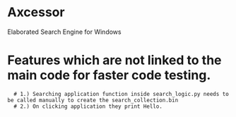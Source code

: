 # Axcessor
Elaborated Search Engine for Windows
# Features which are not linked to the main code for faster code testing.
      # 1.) Searching application function inside search_logic.py needs to be called manually to create the search_collection.bin
      # 2.) On clicking application they print Hello.
